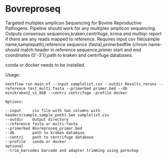 # Bovreproseq
Targeted multiplex amplicon Sequencing for Bovine Reproductive Pathogens.
Pipeline should work for any multiplex amplicon sequencing. Outputs consensus sequences,kraken,centrifuge, krona and multiqc report if there are any reads mapped to reference. 
Requires input csv file(sample name,samplepath),reference sequence (fasta),primerbedfile (chrom name-should match header in reference sequence,primer start and end coordinates (5'-3')),path to kraken and centrifuge databases.

conda or docker needs to be installed.

Usage:
```
nextflow run main.nf --input samplelist.csv --outdir Results_reruns --reference test_multi.fasta --primerbed primer.bed --db minikraken2_v1_8GB --centri centrifuge -profile docker 

Options:

--input     csv file with two columns with headers(sample,sample_path).See samplelist.csv
--outdir    Output directory
--reference fasta or multi-fasta 
--primerbed Bovreproseq_primer.bed 
--db        path to kraken database 
--centri    path to centrifuge database
--profile   conda or docker
optional
--trim_barcodes barcode and adapter trimming using porechop
```
